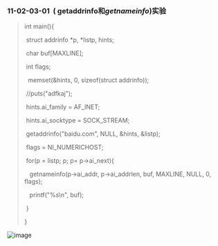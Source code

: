 ### 11-02-03-01  ( getaddrinfo和***getnameinfo***)实验

> int main(){
> 
>  struct addrinfo \*p, \*listp, hints;
> 
>  char buf[MAXLINE];
> 
>  int flags;
> 
>   memset(&hints, 0, sizeof(struct addrinfo));
> 
>  //puts("adfkaj");
> 
>  hints.ai_family = AF_INET;
> 
>  hints.ai_socktype = SOCK_STREAM;
> 
>  getaddrinfo("baidu.com", NULL, &hints, &listp);
> 
>  flags = NI_NUMERICHOST;
> 
>  for(p = listp; p; p= p->ai_next){
> 
>    getnameinfo(p->ai_addr, p->ai_addrlen, buf, MAXLINE, NULL, 0, flags);
> 
>    printf("%s\n", buf);
> 
>  }
> 
> }

![image](https://user-images.githubusercontent.com/18367460/199383088-3cd24ee7-1710-4c31-a38f-f858700694fc.png)
